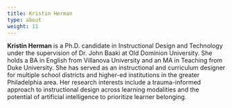 ```yaml
---
title: Kristin Herman
type: about
weight: 11
---
```


**Kristin Herman** is a Ph.D. candidate in Instructional Design and Technology under the supervision of Dr. John Baaki at Old Dominion University. She holds a BA in English from Villanova University and an MA in Teaching from Duke University. She has served as an instructional and curriculum designer for multiple school districts and higher-ed institutions in the greater Philadelphia area. Her research interests include a trauma-informed approach to instructional design across learning modalities and the potential of artificial intelligence to prioritize learner belonging.